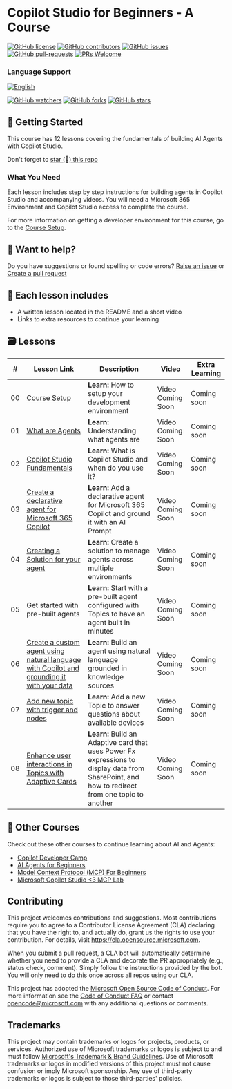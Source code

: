 # Copilot Studio for Beginners - A Course

[![GitHub license](https://img.shields.io/github/license/microsoft/copilot-studio-for-beginners.svg)](https://github.com/microsoft/copilot-studio-for-beginners/blob/master/LICENSE)
[![GitHub contributors](https://img.shields.io/github/contributors/microsoft/copilot-studio-for-beginners.svg)](https://GitHub.com/microsoft/copilot-studio-for-beginners/graphs/contributors/)
[![GitHub issues](https://img.shields.io/github/issues/microsoft/copilot-studio-for-beginners.svg)](https://GitHub.com/microsoft/copilot-studio-for-beginners/issues/)
[![GitHub pull-requests](https://img.shields.io/github/issues-pr/microsoft/copilot-studio-for-beginners.svg)](https://GitHub.com/microsoft/copilot-studio-for-beginners/pulls/)
[![PRs Welcome](https://img.shields.io/badge/PRs-welcome-brightgreen.svg?style=flat-square)](http://makeapullrequest.com)

### Language Support
[![English](https://img.shields.io/badge/English-brightgreen.svg?style=flat-square)](README.md)

[![GitHub watchers](https://img.shields.io/github/watchers/microsoft/copilot-studio-for-beginners.svg?style=social&label=Watch)](https://GitHub.com/microsoft/copilot-studio-for-beginners/watchers/)
[![GitHub forks](https://img.shields.io/github/forks/microsoft/copilot-studio-for-beginners.svg?style=social&label=Fork)](https://GitHub.com/microsoft/copilot-studio-for-beginners/network/)
[![GitHub stars](https://img.shields.io/github/stars/microsoft/copilot-studio-for-beginners.svg?style=social&label=Star)](https://GitHub.com/microsoft/copilot-studio-for-beginners/stargazers/)

## 🌱 Getting Started

This course has 12 lessons covering the fundamentals of building AI Agents with Copilot Studio. 

Don't forget to [star (🌟) this repo](https://docs.github.com/en/get-started/exploring-projects-on-github/saving-repositories-with-stars)

### What You Need 

Each lesson includes step by step instructions for building agents in Copilot Studio and accompanying videos. You will need a Microsoft 365 Environment and Copilot Studio access to complete the course. 

For more information on getting a developer environment for this course, go to the [Course Setup](./00-course-setup/README.md).

## 🙏 Want to help?

Do you have suggestions or found spelling or code errors? [Raise an issue](https://github.com/microsoft/copilot-studio-for-beginners/issues) or [Create a pull request](https://github.com/microsoft/copilot-studio-for-beginners/pulls)

## 📂 Each lesson includes

- A written lesson located in the README and a short video
- Links to extra resources to continue your learning


## 🗃️ Lessons

| #   | **Lesson Link**                                                                                                                              | **Description**                                                                                 | **Video**                                                                   | **Extra Learning**                                                             |
| --- | -------------------------------------------------------------------------------------------------------------------------------------------- | ----------------------------------------------------------------------------------------------- | --------------------------------------------------------------------------- | ------------------------------------------------------------------------------ |
| 00  | [Course Setup](./00-course-setup/README.md)                                                                 | **Learn:** How to setup your development environment                                            | Video Coming Soon                                                                 | Coming soon |
| 01  | [What are Agents](./01-introduction-to-agents/README.md)                              | **Learn:** Understanding what agents are       | Video Coming Soon | Coming soon |
| 02  | [Copilot Studio Fundamentals](./02-copilot-studio-fundamentals/README.md)             | **Learn:** What is Copilot Studio and when do you use it?                                      | Video Coming Soon  | Coming soon |
| 03  | [Create a declarative agent for Microsoft 365 Copilot](./03-create-a-declarative-agent-for-M365Copilot/README.md)                           | **Learn:** Add a declarative agent for Microsoft 365 Copilot and ground it with an AI Prompt                                  | Video Coming Soon  | Coming soon |
| 04  | [Creating a Solution for your agent](./04-creating-a-solution/README.md)             | **Learn:** Create a solution to manage agents across multiple environments                                           | Video Coming Soon  | Coming soon |
| 05  | Get started with pre-built agents                                                | **Learn:** Start with a pre-built agent configured with Topics to have an agent built in minutes | Video Coming Soon  | Coming soon |
| 06  | [Create a custom agent using natural language with Copilot and grounding it with your data](./06-create-agent-from-conversation/README.md)                                | **Learn:** Build an agent using natural language grounded in knowledge sources                                | Video Coming Soon  | Coming soon |
| 07  | [Add new topic with trigger and nodes](./07-add-new-topic-with-trigger/README.md)                                    | **Learn:** Add a new Topic to answer questions about available devices               | Video Coming Soon  | Coming soon |
| 08  | [Enhance user interactions in Topics with Adaptive Cards](./08-add-adaptive-card/README.md)                                    | **Learn:** Build an Adaptive card that uses Power Fx expressions to display data from SharePoint, and how to redirect from one topic to another               | Video Coming Soon  | Coming soon |


## 🎒 Other Courses

Check out these other courses to continue learning about AI and Agents:


- [Copilot Developer Camp](https://microsoft.github.io/copilot-camp/)
- [AI Agents for Beginners](https://microsoft.github.io/ai-agents-for-beginners/)
- [Model Context Protocol (MCP) For Beginners](https://github.com/microsoft/mcp-for-beginners)
- [Microsoft Copilot Studio <3 MCP Lab](https://aka.ms/mcsmcplab)

## Contributing

This project welcomes contributions and suggestions.  Most contributions require you to agree to a
Contributor License Agreement (CLA) declaring that you have the right to, and actually do, grant us
the rights to use your contribution. For details, visit <https://cla.opensource.microsoft.com>.

When you submit a pull request, a CLA bot will automatically determine whether you need to provide
a CLA and decorate the PR appropriately (e.g., status check, comment). Simply follow the instructions
provided by the bot. You will only need to do this once across all repos using our CLA.

This project has adopted the [Microsoft Open Source Code of Conduct](https://opensource.microsoft.com/codeofconduct/).
For more information see the [Code of Conduct FAQ](https://opensource.microsoft.com/codeofconduct/faq/) or
contact [opencode@microsoft.com](mailto:opencode@microsoft.com) with any additional questions or comments.

## Trademarks

This project may contain trademarks or logos for projects, products, or services. Authorized use of Microsoft
trademarks or logos is subject to and must follow
[Microsoft's Trademark & Brand Guidelines](https://www.microsoft.com/legal/intellectualproperty/trademarks/usage/general).
Use of Microsoft trademarks or logos in modified versions of this project must not cause confusion or imply Microsoft sponsorship.
Any use of third-party trademarks or logos is subject to those third-parties' policies.
